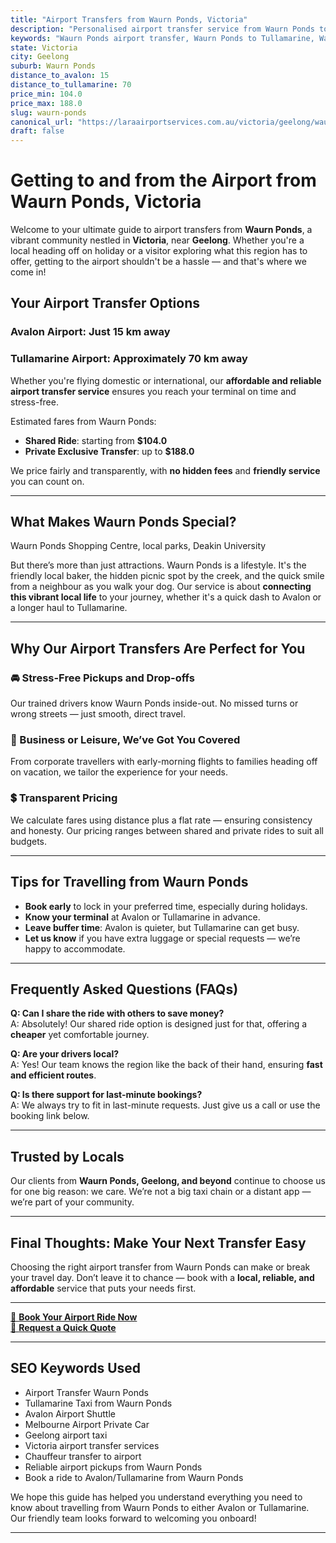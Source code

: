 ```yaml
---
title: "Airport Transfers from Waurn Ponds, Victoria"
description: "Personalised airport transfer service from Waurn Ponds to Avalon and Tullamarine airports. Enjoy a smooth, affordable ride with us!"
keywords: "Waurn Ponds airport transfer, Waurn Ponds to Tullamarine, Waurn Ponds to Avalon, airport taxi Waurn Ponds, private airport transfer Waurn Ponds, shared ride Waurn Ponds, Waurn Ponds transfers, airport shuttle Waurn Ponds, book Waurn Ponds airport taxi, affordable Waurn Ponds airport transfer, Waurn Ponds airport transfer service, airport transfer Geelong, airport transfer Melbourne, Melbourne airport taxi, airport transfers Victoria, Tullamarine airport shuttle, Avalon airport transfers, Melbourne private transfer, airport transport services Melbourne"
state: Victoria
city: Geelong
suburb: Waurn Ponds
distance_to_avalon: 15
distance_to_tullamarine: 70
price_min: 104.0
price_max: 188.0
slug: waurn-ponds
canonical_url: "https://laraairportservices.com.au/victoria/geelong/waurn-ponds/"
draft: false
---
```


# Getting to and from the Airport from Waurn Ponds, Victoria

Welcome to your ultimate guide to airport transfers from **Waurn Ponds**, a vibrant community nestled in **Victoria**, near **Geelong**. Whether you're a local heading off on holiday or a visitor exploring what this region has to offer, getting to the airport shouldn't be a hassle — and that's where we come in!

## Your Airport Transfer Options

### Avalon Airport: Just 15 km away  
### Tullamarine Airport: Approximately 70 km away

Whether you're flying domestic or international, our **affordable and reliable airport transfer service** ensures you reach your terminal on time and stress-free.

Estimated fares from Waurn Ponds:
- **Shared Ride**: starting from **$104.0**
- **Private Exclusive Transfer**: up to **$188.0**

We price fairly and transparently, with **no hidden fees** and **friendly service** you can count on.

---

## What Makes Waurn Ponds Special?

Waurn Ponds Shopping Centre, local parks, Deakin University

But there’s more than just attractions. Waurn Ponds is a lifestyle. It's the friendly local baker, the hidden picnic spot by the creek, and the quick smile from a neighbour as you walk your dog. Our service is about **connecting this vibrant local life** to your journey, whether it's a quick dash to Avalon or a longer haul to Tullamarine.

---

## Why Our Airport Transfers Are Perfect for You

### 🚘 Stress-Free Pickups and Drop-offs
Our trained drivers know Waurn Ponds inside-out. No missed turns or wrong streets — just smooth, direct travel.

### 💼 Business or Leisure, We’ve Got You Covered
From corporate travellers with early-morning flights to families heading off on vacation, we tailor the experience for your needs.

### 💲 Transparent Pricing
We calculate fares using distance plus a flat rate — ensuring consistency and honesty. Our pricing ranges between shared and private rides to suit all budgets.

---

## Tips for Travelling from Waurn Ponds

- **Book early** to lock in your preferred time, especially during holidays.
- **Know your terminal** at Avalon or Tullamarine in advance.
- **Leave buffer time**: Avalon is quieter, but Tullamarine can get busy.
- **Let us know** if you have extra luggage or special requests — we’re happy to accommodate.

---

## Frequently Asked Questions (FAQs)

**Q: Can I share the ride with others to save money?**  
A: Absolutely! Our shared ride option is designed just for that, offering a **cheaper** yet comfortable journey.

**Q: Are your drivers local?**  
A: Yes! Our team knows the region like the back of their hand, ensuring **fast and efficient routes**.

**Q: Is there support for last-minute bookings?**  
A: We always try to fit in last-minute requests. Just give us a call or use the booking link below.

---

## Trusted by Locals

Our clients from **Waurn Ponds, Geelong, and beyond** continue to choose us for one big reason: we care. We’re not a big taxi chain or a distant app — we’re part of your community.

---

## Final Thoughts: Make Your Next Transfer Easy

Choosing the right airport transfer from Waurn Ponds can make or break your travel day. Don’t leave it to chance — book with a **local, reliable, and affordable** service that puts your needs first.

---

[📅 **Book Your Airport Ride Now**](https://laraairportservices.square.site/s/appointments)  
[📧 **Request a Quick Quote**](https://laraairportservices.square.site/contact-us)

---

## SEO Keywords Used
- Airport Transfer Waurn Ponds
- Tullamarine Taxi from Waurn Ponds
- Avalon Airport Shuttle
- Melbourne Airport Private Car
- Geelong airport taxi
- Victoria airport transfer services
- Chauffeur transfer to airport
- Reliable airport pickups from Waurn Ponds
- Book a ride to Avalon/Tullamarine from Waurn Ponds

We hope this guide has helped you understand everything you need to know about travelling from Waurn Ponds to either Avalon or Tullamarine. Our friendly team looks forward to welcoming you onboard!

---
